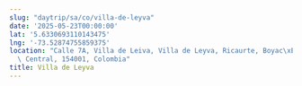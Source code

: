 ```yaml
---
slug: "daytrip/sa/co/villa-de-leyva"
date: '2025-05-23T00:00:00'
lat: '5.6330693110143475'
lng: '-73.52874755859375'
location: "Calle 7A, Villa de Leiva, Villa de Leyva, Ricaurte, Boyac\xE1, RAP (Especial)\
  \ Central, 154001, Colombia"
title: Villa de Leyva
---
```



